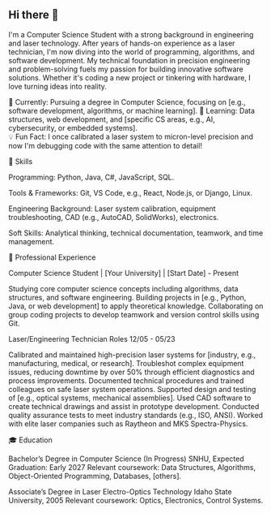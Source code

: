 ## Hi there 👋

I'm a Computer Science Student with a strong background in engineering and laser technology. After years of hands-on experience as a laser technician, I'm now diving into the world of programming, algorithms, and software development. My technical foundation in precision engineering and problem-solving fuels my passion for building innovative software solutions. Whether it's coding a new project or tinkering with hardware, I love turning ideas into reality.

🌟 Currently: Pursuing a degree in Computer Science, focusing on [e.g., software development, algorithms, or machine learning].
🌱 Learning: Data structures, web development, and [specific CS areas, e.g., AI, cybersecurity, or embedded systems].  
💡 Fun Fact: I once calibrated a laser system to micron-level precision and now I'm debugging code with the same attention to detail!

🔧 Skills

Programming: Python, Java, C#, JavaScript, SQL.

Tools & Frameworks: Git, VS Code, e.g., React, Node.js, or Django, Linux.

Engineering Background: Laser system calibration, equipment troubleshooting, CAD (e.g., AutoCAD, SolidWorks), electronics.

Soft Skills: Analytical thinking, technical documentation, teamwork, and time management.


💼 Professional Experience

Computer Science Student | [Your University] | [Start Date] - Present

Studying core computer science concepts including algorithms, data structures, and software engineering.
Building projects in [e.g., Python, Java, or web development] to apply theoretical knowledge.
Collaborating on group coding projects to develop teamwork and version control skills using Git.

Laser/Engineering Technician Roles 12/05 - 05/23

Calibrated and maintained high-precision laser systems for [industry, e.g., manufacturing, medical, or research].
Troubleshot complex equipment issues, reducing downtime by over 50% through efficient diagnostics and process improvements.
Documented technical procedures and trained colleagues on safe laser system operations.
Supported design and testing of [e.g., optical systems, mechanical assemblies].
Used CAD software to create technical drawings and assist in prototype development.
Conducted quality assurance tests to meet industry standards (e.g., ISO, ANSI).
Worked with elite laser companies such as Raytheon and MKS Spectra-Physics.


🎓 Education

Bachelor’s Degree in Computer Science (In Progress)
SNHU, Expected Graduation: Early 2027
Relevant coursework: Data Structures, Algorithms, Object-Oriented Programming, Databases, [others].

Associate’s Degree in Laser Electro-Optics Technology
Idaho State University, 2005
Relevant coursework: Optics, Electronics, Control Systems.
